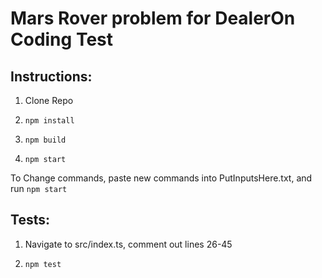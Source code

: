 # Mars Rover problem for DealerOn Coding Test

## Instructions:

1. Clone Repo

2. `npm install`

3. `npm build`

4. `npm start`

To Change commands, paste new commands into PutInputsHere.txt, and run `npm start`

## Tests:
1. Navigate to src/index.ts, comment out lines 26-45

2. `npm test`
